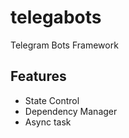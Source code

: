 # telegabots
Telegram Bots Framework


## Features
* State Control
* Dependency Manager
* Async task
